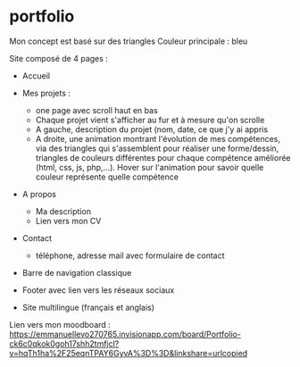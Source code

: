 # portfolio

Mon concept est basé sur des triangles
Couleur principale : bleu

Site composé de 4 pages :
  - Accueil
  - Mes projets :
      - one page avec scroll haut en bas
      - Chaque projet vient s'afficher au fur et à mesure qu'on scrolle
      - A gauche, description du projet (nom, date, ce que j'y ai appris
      - A droite, une animation montrant l'évolution de mes compétences, via des triangles qui s'assemblent pour réaliser une forme/dessin, triangles de couleurs différentes pour chaque compétence améliorée (html, css, js, php,...). Hover sur l'animation pour savoir quelle couleur représente quelle compétence
  - A propos
      - Ma description
      - Lien vers mon CV
  - Contact
      - téléphone, adresse mail avec formulaire de contact
    

- Barre de navigation classique
- Footer avec lien vers les réseaux sociaux
- Site multilingue (français et anglais)


Lien vers mon moodboard : https://emmanuellevo270765.invisionapp.com/board/Portfolio-ck6c0qkok0goh17shh2tmfjcl?v=hqTh1ha%2F25eqnTPAY6GyvA%3D%3D&linkshare=urlcopied
